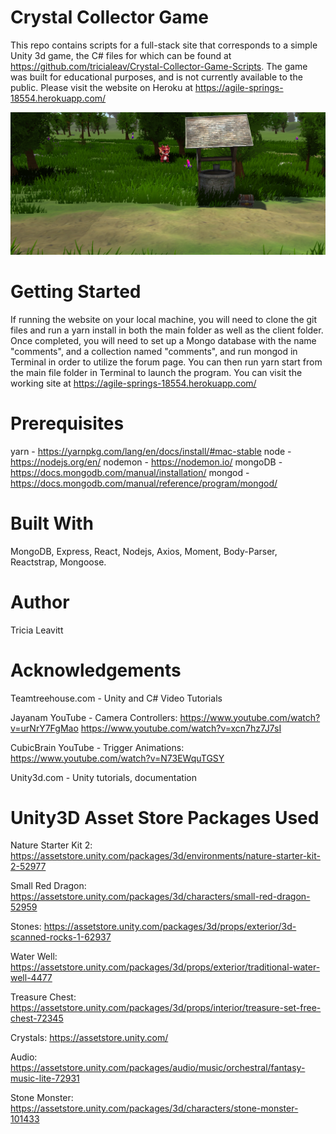 # Crystal Collector Game

This repo contains scripts for a full-stack site that corresponds to a simple Unity 3d game, the C# files for which can be found at https://github.com/tricialeav/Crystal-Collector-Game-Scripts. The game was built for educational purposes, and is not currently available to the public. Please visit the website on Heroku at https://agile-springs-18554.herokuapp.com/

![Videogame Screenshot](./client/src/screenshot1.png?raw=true "Game Screenshot")

# Getting Started

If running the website on your local machine, you will need to clone the git files and run a yarn install in both the main folder as well as the client folder. Once completed, you will need to set up a Mongo database with the name "comments", and a collection named "comments", and run mongod in Terminal in order to utilize the forum page. You can then run yarn start from the main file folder in Terminal to launch the program. You can visit the working site at https://agile-springs-18554.herokuapp.com/

# Prerequisites

yarn - https://yarnpkg.com/lang/en/docs/install/#mac-stable
node - https://nodejs.org/en/
nodemon - https://nodemon.io/
mongoDB - https://docs.mongodb.com/manual/installation/
mongod - https://docs.mongodb.com/manual/reference/program/mongod/ 

# Built With

MongoDB, Express, React, Nodejs, Axios, Moment, Body-Parser, Reactstrap, Mongoose. 

# Author

Tricia Leavitt

# Acknowledgements

Teamtreehouse.com - Unity and C# Video Tutorials

Jayanam YouTube - Camera Controllers:
https://www.youtube.com/watch?v=urNrY7FgMao
https://www.youtube.com/watch?v=xcn7hz7J7sI

CubicBrain YouTube - Trigger Animations:
https://www.youtube.com/watch?v=N73EWquTGSY

Unity3d.com - Unity tutorials, documentation

# Unity3D Asset Store Packages Used

Nature Starter Kit 2: 
https://assetstore.unity.com/packages/3d/environments/nature-starter-kit-2-52977

Small Red Dragon: 
https://assetstore.unity.com/packages/3d/characters/small-red-dragon-52959

Stones:
https://assetstore.unity.com/packages/3d/props/exterior/3d-scanned-rocks-1-62937

Water Well:
https://assetstore.unity.com/packages/3d/props/exterior/traditional-water-well-4477

Treasure Chest:
https://assetstore.unity.com/packages/3d/props/interior/treasure-set-free-chest-72345

Crystals: 
https://assetstore.unity.com/

Audio: 
https://assetstore.unity.com/packages/audio/music/orchestral/fantasy-music-lite-72931

Stone Monster: 
https://assetstore.unity.com/packages/3d/characters/stone-monster-101433
